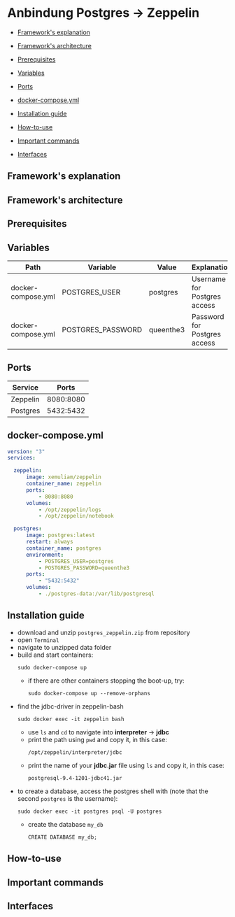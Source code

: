 # Anbindung Postgres -> Zeppelin

* [Framework's explanation](#frameworks-explanation)

* [Framework's architecture](#frameworks-architecture)

* [Prerequisites](#prerequisites)

* [Variables](#variables)

* [Ports](#ports)

* [docker-compose.yml](#dockercomposeyml)

* [Installation guide](#installation-guide)

* [How-to-use](#howtouse)

* [Important commands](#important-commands)

* [Interfaces](#interfaces)




## <a name="frameworks-explanation"></a> Framework's explanation 

## <a name="frameworks-architecture"></a> Framework's architecture

## Prerequisites

## Variables 

Path | Variable | Value | Explanation 
---- | -------- | -------- | -----------
docker-compose.yml | POSTGRES_USER | postgres | Username for Postgres access
docker-compose.yml | POSTGRES_PASSWORD | queenthe3 | Password for Postgres access

## Ports

Service | Ports 
--- | ---
Zeppelin | 8080:8080
Postgres | 5432:5432

## <a name="dockercomposeyml"></a> docker-compose.yml

```yml
version: "3"
services:

  zeppelin:
      image: xemuliam/zeppelin
      container_name: zeppelin
      ports:
          - 8080:8080
      volumes:
          - /opt/zeppelin/logs
          - /opt/zeppelin/notebook

  postgres:
      image: postgres:latest
      restart: always
      container_name: postgres
      environment:
          - POSTGRES_USER=postgres
          - POSTGRES_PASSWORD=queenthe3
      ports:
          - "5432:5432"
      volumes:
          - ./postgres-data:/var/lib/postgresql
```

## Installation guide
- download and unzip `postgres_zeppelin.zip` from repository
- open `Terminal`
- navigate to unzipped data folder
- build and start containers:
  ```shell
  sudo docker-compose up
  ```   
  - if there are other containers stopping the boot-up, try:
    ```shell
    sudo docker-compose up --remove-orphans
    ```
- find the jdbc-driver in zeppelin-bash
  ```shell
  sudo docker exec -it zeppelin bash
  ```
  - use `ls` and `cd` to navigate into **interpreter** -> **jdbc**
  - print the path using `pwd` and copy it, in this case:
    ```shell
    /opt/zeppelin/interpreter/jdbc
    ```
  - print the name of your **jdbc.jar** file using `ls` and copy it, in this case:
    ```shell
    postgresql-9.4-1201-jdbc41.jar
    ``` 
- to create a database, access the postgres shell with (note that the second `postgres` is the username):
  ```shell
  sudo docker exec -it postgres psql -U postgres
  ```
  - create the database `my_db`
    ```shell
    CREATE DATABASE my_db;
    ``` 
    

## <a name="howtouse"></a> How-to-use

## Important commands

## Interfaces


